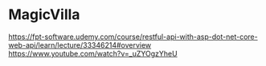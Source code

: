 # MagicVilla
https://fpt-software.udemy.com/course/restful-api-with-asp-dot-net-core-web-api/learn/lecture/33346214#overview
https://www.youtube.com/watch?v=_uZYOgzYheU
